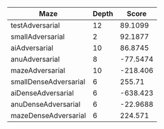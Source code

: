 | Maze                  | Depth | Score      |
| --------------------- | ----- | -----      |
| testAdversarial       | 12    | 89.1099    |
| smallAdversarial      | 2     | 92.1877    |
| aiAdversarial         | 10    | 86.8745    |
| anuAdversarial        | 8     | -77.5474   |
| mazeAdversarial       | 10    | -218.406   |
| smallDenseAdversarial | 6     | 255.71     |
| aiDenseAdversarial    | 6     | -638.423   |
| anuDenseAdversarial   | 6     | -22.9688   |
| mazeDenseAdversarial  | 6     | 224.571    |
